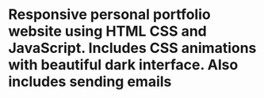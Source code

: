 # Responsive personal portfolio website using HTML CSS and JavaScript. Includes CSS animations with beautiful dark interface. Also includes sending emails 
